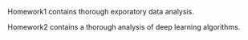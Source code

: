 Homework1 contains thorough exporatory data analysis.

Homework2 contains a thorough analysis of deep learning algorithms.
